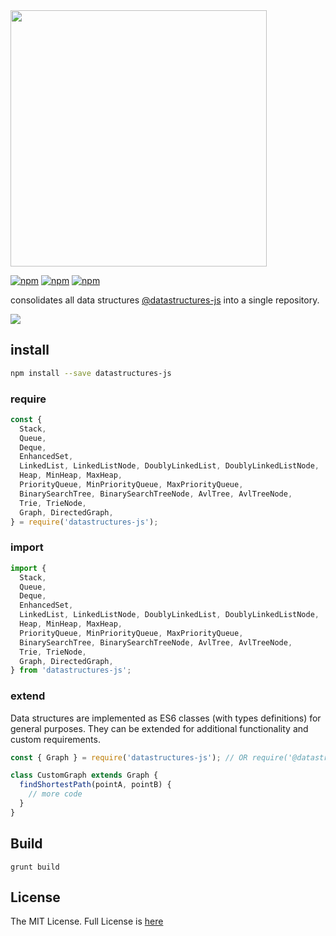 <img width="410" src="https://user-images.githubusercontent.com/6517308/79055948-c84f8200-7c16-11ea-9a9e-be952f13ba45.jpg" />

[![npm](https://img.shields.io/npm/v/datastructures-js.svg)](https://www.npmjs.com/package/datastructures-js)
[![npm](https://img.shields.io/npm/dm/datastructures-js.svg)](https://www.npmjs.com/package/datastructures-js) [![npm](https://img.shields.io/badge/node-%3E=%206.0-blue.svg)](https://www.npmjs.com/package/datastructures-js)

consolidates all data structures <a href="https://github.com/datastructures-js">@datastructures-js</a> into a single repository.

<img src="https://user-images.githubusercontent.com/6517308/121813242-859a9700-cc6b-11eb-99c0-49e5bb63005b.jpg">

## install
```sh
npm install --save datastructures-js
```

### require
```js
const {
  Stack,
  Queue,
  Deque,
  EnhancedSet,
  LinkedList, LinkedListNode, DoublyLinkedList, DoublyLinkedListNode,
  Heap, MinHeap, MaxHeap,
  PriorityQueue, MinPriorityQueue, MaxPriorityQueue,
  BinarySearchTree, BinarySearchTreeNode, AvlTree, AvlTreeNode,
  Trie, TrieNode,
  Graph, DirectedGraph,
} = require('datastructures-js');
```

### import
```js
import {
  Stack,
  Queue,
  Deque,
  EnhancedSet,
  LinkedList, LinkedListNode, DoublyLinkedList, DoublyLinkedListNode,
  Heap, MinHeap, MaxHeap,
  PriorityQueue, MinPriorityQueue, MaxPriorityQueue,
  BinarySearchTree, BinarySearchTreeNode, AvlTree, AvlTreeNode,
  Trie, TrieNode,
  Graph, DirectedGraph,
} from 'datastructures-js';
```

### extend
Data structures are implemented as ES6 classes (with types definitions) for general purposes. They can be extended for additional functionality and custom requirements.

```js
const { Graph } = require('datastructures-js'); // OR require('@datastructures-js/graph')

class CustomGraph extends Graph {
  findShortestPath(pointA, pointB) {
    // more code
  }
}
```

## Build
```
grunt build
```

## License
The MIT License. Full License is [here](https://github.com/datastructures-js/datastructures-js/blob/master/LICENSE)
